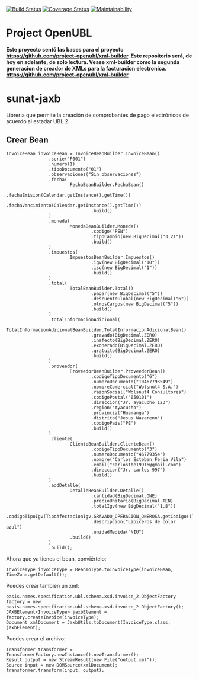 [![Build Status](https://travis-ci.org/carlosthe19916/sunat-jaxb.svg?branch=master)](https://travis-ci.org/carlosthe19916/sunat-jaxb)
[![Coverage Status](https://coveralls.io/repos/github/carlosthe19916/sunat-jaxb/badge.svg?branch=master)](https://coveralls.io/github/carlosthe19916/sunat-jaxb?branch=master)
[![Maintainability](https://sonarcloud.io/api/project_badges/measure?project=sunat-jaxb&metric=alert_status)](https://sonarcloud.io/dashboard?id=sunat-jaxb)

# Project OpenUBL
**Este proyecto sentó las bases para el proyecto https://github.com/project-openubl/xml-builder. Este repositorio será, de hoy en adelante, de solo lectura. Vease xml-builder como la segunda generacion de creador de XMLs para la facturacion electronica. https://github.com/project-openubl/xml-builder**

# sunat-jaxb
Libreria que permite la creación de comprobantes de pago electrónicos de acuerdo al estadar UBL 2.

## Crear Bean

```
InvoiceBean invoiceBean = InvoiceBeanBuilder.InvoiceBean()
                .serie("F001")
                .numero(1)
                .tipoDocumento("01")
                .observaciones("Sin observaciones")
                .fecha(
                        FechaBeanBuilder.FechaBean()
                                .fechaEmision(Calendar.getInstance().getTime())
                                .fechaVencimiento(Calendar.getInstance().getTime())
                                .build()
                )
                .moneda(
                        MonedaBeanBuilder.Moneda()
                                .codigo("PEN")
                                .tipoCambio(new BigDecimal("3.21"))
                                .build()
                )
                .impuestos(
                        ImpuestosBeanBuilder.Impuestos()
                                .igv(new BigDecimal("10"))
                                .isc(new BigDecimal("1"))
                                .build()
                )
                .total(
                        TotalBeanBuilder.Total()
                                .pagar(new BigDecimal("5"))
                                .descuentoGlobal(new BigDecimal("6"))
                                .otrosCargos(new BigDecimal("5"))
                                .build()
                )
                .totalInformacionAdicional(
                        TotalInformacionAdicionalBeanBuilder.TotalInformacionAdicionalBean()
                                .gravado(BigDecimal.ZERO)
                                .inafecto(BigDecimal.ZERO)
                                .exonerado(BigDecimal.ZERO)
                                .gratuito(BigDecimal.ZERO)
                                .build()
                )
                .proveedor(
                        ProveedorBeanBuilder.ProveedorBean()
                                .codigoTipoDocumento("6")
                                .numeroDocumento("10467793549")
                                .nombreComercial("Wolsnut4 S.A.")
                                .razonSocial("Wolsnut4 Consultores")
                                .codigoPostal("050101")
                                .direccion("Jr. ayacucho 123")
                                .region("Ayacucho")
                                .provincia("Huamanga")
                                .distrito("Jesus Nazareno")
                                .codigoPais("PE")
                                .build()
                )
                .cliente(
                        ClienteBeanBuilder.ClienteBean()
                                .codigoTipoDocumento("3")
                                .numeroDocumento("46779354")
                                .nombre("Carlos Esteban Feria Vila")
                                .email("carlosthe19916@gmail.com")
                                .direccion("Jr. carlos 997")
                                .build()
                )
                .addDetalle(
                        DetalleBeanBuilder.Detalle()
                                .cantidad(BigDecimal.ONE)
                                .precioUnitario(BigDecimal.TEN)
                                .totalIgv(new BigDecimal("1.8"))
                                .codigoTipoIgv(TipoAfectacionIgv.GRAVADO_OPERACION_ONEROSA.getCodigo())
                                .descripcion("Lapiceros de color azul")
                                .unidadMedida("NIU")
                        .build()
                )
                .build();
```


Ahora que ya tienes el bean, conviértelo:

```
InvoiceType invoiceType = BeanToType.toInvoiceType(invoiceBean, TimeZone.getDefault());
```

Puedes crear tambien un xml:
```
oasis.names.specification.ubl.schema.xsd.invoice_2.ObjectFactory factory = new oasis.names.specification.ubl.schema.xsd.invoice_2.ObjectFactory();
JAXBElement<InvoiceType> jaxbElement = factory.createInvoice(invoiceType);
Document xmlDocument = JaxbUtils.toDocument(InvoiceType.class, jaxbElement);
```

Puedes crear el archivo:
```
Transformer transformer = TransformerFactory.newInstance().newTransformer();
Result output = new StreamResult(new File("output.xml"));
Source input = new DOMSource(xmlDocument);
transformer.transform(input, output);
```
